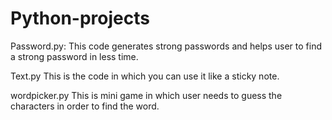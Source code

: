 # Python-projects
Password.py:
  This code generates strong passwords and helps user to find a strong password in less time. 
  
Text.py
  This is the code in which you can use it like a sticky note.
  
wordpicker.py
  This is mini game in which user needs to guess the characters in order to find the word.
